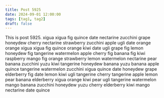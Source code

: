 ```yaml
---
title: Post 5925
date: 2024-09-01 12:00:00
tags: [tag1, tag2]
draft: false
---
```

This is post 5925.
xigua
xigua
fig
quince
date
nectarine
zucchini
grape
honeydew
cherry
nectarine
strawberry
zucchini
apple
ugli
date
orange
orange
xigua
xigua
fig
quince
orange
kiwi
date
ugli
grape
fig
lemon
honeydew
fig
tangerine
watermelon
apple
cherry
fig
banana
fig
kiwi
raspberry
mango
fig
orange
strawberry
lemon
watermelon
nectarine
pear
banana
zucchini
yuzu
kiwi
tangerine
honeydew
banana
yuzu
banana
apple
quince
tangerine
watermelon
zucchini
xigua
quince
date
honeydew
grape
elderberry
fig
date
lemon
kiwi
ugli
tangerine
cherry
tangerine
apple
lemon
pear
banana
elderberry
xigua
orange
kiwi
pear
ugli
tangerine
watermelon
mango
banana
zucchini
honeydew
yuzu
cherry
elderberry
kiwi
mango
nectarine
date
quince
